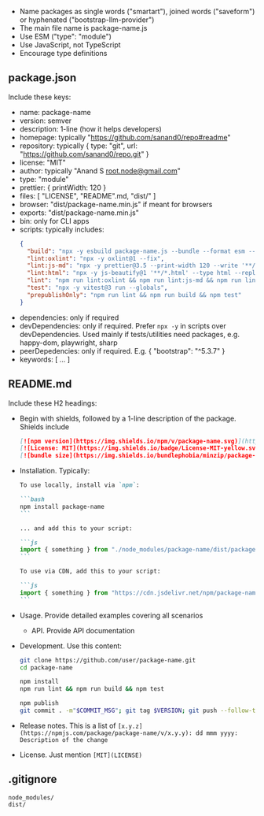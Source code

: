 - Name packages as single words ("smartart"), joined words ("saveform") or hyphenated ("bootstrap-llm-provider")
- The main file name is package-name.js
- Use ESM ("type": "module")
- Use JavaScript, not TypeScript
- Encourage type definitions

## package.json

Include these keys:

- name: package-name
- version: semver
- description: 1-line (how it helps developers)
- homepage: typically "https://github.com/sanand0/repo#readme"
- repository: typically { type: "git", url: "https://github.com/sanand0/repo.git" }
- license: "MIT"
- author: typically "Anand S <root.node@gmail.com>"
- type: "module"
- prettier: { printWidth: 120 }
- files: [ "LICENSE", "README".md, "dist/" ]
- browser: "dist/package-name.min.js" if meant for browsers
- exports: "dist/package-name.min.js"
- bin: only for CLI apps
- scripts: typically includes:
  ```json
  {
    "build": "npx -y esbuild package-name.js --bundle --format esm --minify --outfile=dist/package-name.min.js",
    "lint:oxlint": "npx -y oxlint@1 --fix",
    "lint:js-md": "npx -y prettier@3.5 --print-width 120 --write '**/*.js' '!**/*.min.js' '!dist/**' '**/*.md'",
    "lint:html": "npx -y js-beautify@1 '**/*.html' --type html --replace --indent-size 2 --max-preserve-newlines 1 --end-with-newline",
    "lint": "npm run lint:oxlint && npm run lint:js-md && npm run lint:html",
    "test": "npx -y vitest@3 run --globals",
    "prepublishOnly": "npm run lint && npm run build && npm test"
  }
  ```
- dependencies: only if required
- devDependencies: only if required. Prefer `npx -y` in scripts over devDependencies. Used mainly if tests/utilities need packages, e.g. happy-dom, playwright, sharp
- peerDepedencies: only if required. E.g. { "bootstrap": "^5.3.7" }
- keywords: [ ... ]

## README.md

Include these H2 headings:

- Begin with shields, followed by a 1-line description of the package. Shields include
  ```markdown
  [![npm version](https://img.shields.io/npm/v/package-name.svg)](https://www.npmjs.com/package/package-name)
  [![License: MIT](https://img.shields.io/badge/License-MIT-yellow.svg)](https://opensource.org/licenses/MIT)
  [![bundle size](https://img.shields.io/bundlephobia/minzip/package-name)](https://bundlephobia.com/package/package-name)
  ```
- Installation. Typically:

  ````markdown
  To use locally, install via `npm`:

  ```bash
  npm install package-name
  ```

  ... and add this to your script:

  ```js
  import { something } from "./node_modules/package-name/dist/package-name.js";
  ```

  To use via CDN, add this to your script:

  ```js
  import { something } from "https://cdn.jsdelivr.net/npm/package-name@1";
  ```
  ````

- Usage. Provide detailed examples covering all scenarios
  - API. Provide API documentation
- Development. Use this content:

  ```bash
  git clone https://github.com/user/package-name.git
  cd package-name

  npm install
  npm run lint && npm run build && npm test

  npm publish
  git commit . -m"$COMMIT_MSG"; git tag $VERSION; git push --follow-tags
  ```

- Release notes. This is a list of `[x.y.z](https://npmjs.com/package/package-name/v/x.y.y): dd mmm yyyy: Description of the change`
- License. Just mention `[MIT](LICENSE)`

## .gitignore

```
node_modules/
dist/
```
